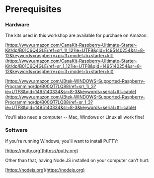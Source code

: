 # Prerequisites

### Hardware

The kits used in this workshop are available for purchase on Amazon:

[https://www.amazon.com/CanaKit-Raspberry-Ultimate-Starter-Kit/dp/B01C6Q4GLE/ref=sr\_1\_12?ie=UTF8&qid=1495140254&sr=8-12&keywords=raspberry+pi+3+model+b+starter+kit](https://www.amazon.com/CanaKit-Raspberry-Ultimate-Starter-Kit/dp/B01C6Q4GLE/ref=sr_1_12?ie=UTF8&qid=1495140254&sr=8-12&keywords=raspberry+pi+3+model+b+starter+kit)

[https://www.amazon.com/JBtek-WINDOWS-Supported-Raspberry-Programming/dp/B00QT7LQ88/ref=sr\_1\_3?ie=UTF8&qid=1495140334&sr=8-3&keywords=serial+ttl+cable](https://www.amazon.com/JBtek-WINDOWS-Supported-Raspberry-Programming/dp/B00QT7LQ88/ref=sr_1_3?ie=UTF8&qid=1495140334&sr=8-3&keywords=serial+ttl+cable)

You'll also need a computer -- Mac, Windows or Linux all work fine!

### Software

If you're running Windows, you'll want to install PuTTY:

[https://putty.org](https://putty.org)

Other than that, having Node.JS installed on your computer can't hurt:

[https://nodejs.org](https://nodejs.org)



